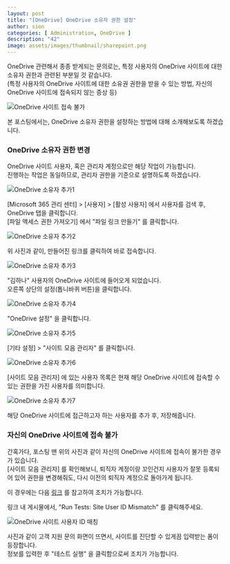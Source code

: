 ```yaml
---
layout: post
title: "[OneDrive] OneDrive 소유자 권한 설정"
author: sion
categories: [ Administration, OneDrive ]
description: "42"
image: assets/images/thumbnail/sharepoint.png
---
```


OneDrive 관련해서 종종 받게되는 문의로는, 특정 사용자의 OneDrive 사이트에 대한 소유자 권한과 관련된 부분일 것 같습니다.  
(특정 사용자의 OneDrive 사이트에 대한 소유권 권한을 받을 수 있는 방법, 자신의 OneDrive 사이트에 접속되지 않는 증상 등)  

<img src="{{site.baseurl}}/assets/images/42/2.PNG" title="OneDrive 사이트 접속 불가">  

본 포스팅에서는, OneDrive 소유자 권한을 설정하는 방법에 대해 소개해보도록 하겠습니다.  


### OneDrive 소유자 권한 변경

OneDrive 사이트 사용자, 혹은 관리자 계정으로만 해당 작업이 가능합니다.  
진행하는 작업은 동일하므로, 관리자 권한을 기준으로 설명하도록 하겠습니다.  

<img src="{{site.baseurl}}/assets/images/42/3.PNG" title="OneDrive 소유자 추가1">  

[Microsoft 365 관리 센터] > [사용자] > [활성 사용자] 에서 사용자를 검색 후, OneDrive 탭을 클릭합니다.  
[파일 액세스 권한 가져오기] 에서 "파일 링크 만들기" 를 클릭합니다.  

<img src="{{site.baseurl}}/assets/images/42/4.PNG" title="OneDrive 소유자 추가2">

위 사진과 같이, 만들어진 링크를 클릭하여 바로 접속합니다.  

<img src="{{site.baseurl}}/assets/images/42/5.PNG" title="OneDrive 소유자 추가3">

"김하나" 사용자의 OneDrive 사이트에 들어오게 되었습니다.  
오른쪽 상단의 설정(톱니바퀴 버튼)을 클릭합니다.

<img src="{{site.baseurl}}/assets/images/42/6.PNG" title="OneDrive 소유자 추가4">

"OneDrive 설정" 을 클릭합니다.  

<img src="{{site.baseurl}}/assets/images/42/7.PNG" title="OneDrive 소유자 추가5">

[기타 설정] > "사이트 모음 관리자" 를 클릭합니다.  

<img src="{{site.baseurl}}/assets/images/42/8.PNG" title="OneDrive 소유자 추가6">

[사이트 모음 관리자] 에 있는 사용자 목록은 현재 해당 OneDrive 사이트에 접속할 수 있는 권한을 가진 사용자를 의미합니다.  

<img src="{{site.baseurl}}/assets/images/42/9.PNG" title="OneDrive 소유자 추가7">

해당 OneDrive 사이트에 접근하고자 하는 사용자를 추가 후, 저장해줍니다.   


### 자신의 OneDrive 사이트에 접속 불가

간혹가다, 포스팅 맨 위의 사진과 같이 자신의 OneDrive 사이트에 접속이 불가한 경우가 있습니다.  
[사이트 모음 관리자] 를 확인해보니, 퇴직자 계정이랑 꼬인건지 사용자가 잘못 등록되어 있어 권한을 변경해줘도, 다시 이전의 퇴직자 계정으로 돌아가게 됩니다.  

이 경우에는 다음 [링크][1] 를 참고하여 조치가 가능합니다.  

링크 내 게시물에서, "Run Tests: Site User ID Mismatch" 를 클릭해주세요.  

<img src="{{site.baseurl}}/assets/images/42/10.PNG" title="OneDrive 사이트 사용자 ID 매칭">

사진과 같이 고객 지원 문의 화면이 뜨면서, 사이트를 진단할 수 있게끔 입력받는 폼이 등장합니다.  
정보를 입력한 후 "테스트 실행" 을 클릭함으로써 조치가 가능합니다.  

[1]: https://learn.microsoft.com/en-us/sharepoint/troubleshoot/sharing-and-permissions/fix-site-user-id-mismatch

